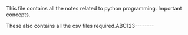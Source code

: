 This file contains all the notes related to python programming. Important concepts.

These also contains all the csv files required.ABC123--------

